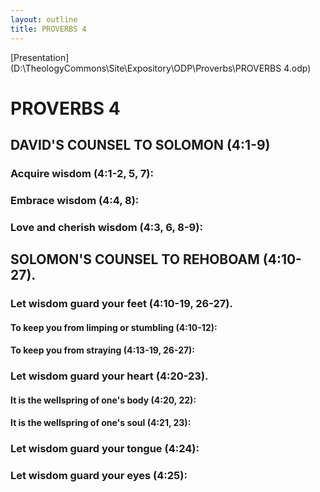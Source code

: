 ```yaml
---
layout: outline
title: PROVERBS 4
---
```

[Presentation](D:\TheologyCommons\Site\Expository\ODP\Proverbs\PROVERBS 4.odp)
# PROVERBS 4
##  DAVID\'S COUNSEL TO SOLOMON (4:1-9) 
###  Acquire wisdom (4:1-2, 5, 7): 
###  Embrace wisdom (4:4, 8): 
###  Love and cherish wisdom (4:3, 6, 8-9): 
##  SOLOMON\'S COUNSEL TO REHOBOAM (4:10-27). 
###  Let wisdom guard your feet (4:10-19, 26-27). 
####  To keep you from limping or stumbling (4:10-12): 
####  To keep you from straying (4:13-19, 26-27): 
###  Let wisdom guard your heart (4:20-23). 
####  It is the wellspring of one\'s body (4:20, 22): 
####  It is the wellspring of one\'s soul (4:21, 23): 
###  Let wisdom guard your tongue (4:24): 
###  Let wisdom guard your eyes (4:25): 
